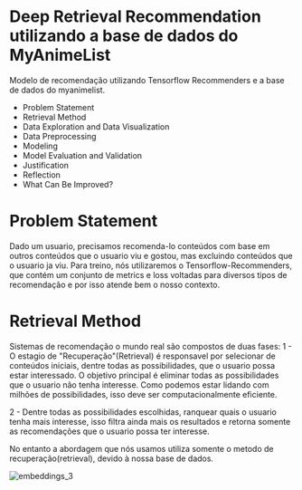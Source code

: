 # Deep Retrieval Recommendation utilizando a base de dados do MyAnimeList
Modelo de recomendação utilizando Tensorflow Recommenders e a base de dados do myanimelist.

- Problem Statement
- Retrieval Method
- Data Exploration and Data Visualization
- Data Preprocessing
- Modeling
- Model Evaluation and Validation
- Justification
- Reflection
- What Can Be Improved?

# Problem Statement
Dado um usuario, precisamos recomenda-lo conteúdos com base em outros conteúdos que o usuario viu e gostou, mas excluindo conteúdos que o usuario ja viu.
Para treino, nós utilizaremos o Tensorflow-Recommenders, que contém um conjunto de metrics e loss voltadas para diversos tipos de recomendação e por isso atende bem o nosso contexto.
# Retrieval Method
Sistemas de recomendação o mundo real são compostos de duas fases:
1 - O estagio de "Recuperação"(Retrieval) é responsavel por selecionar de conteúdos iniciais, dentre todas as possibilidades, que o usuario possa estar interessado. O objetivo principal é eliminar todas as possibilidades que o usuario não tenha interesse. Como podemos estar lidando com milhões de possibilidades, isso deve ser computacionalmente eficiente.

2 - Dentre todas as possibilidades escolhidas, ranquear quais o usuario tenha mais interesse, isso filtra ainda mais os resultados e retorna somente as recomendações que o usuario possa ter interesse.

No entanto a abordagem que nós usamos utiliza somente o metodo de recuperação(retrieval), devido à nossa base de dados.


![embeddings_3](https://user-images.githubusercontent.com/71555983/155336541-8dec7647-07ba-43eb-8a12-7d229645bbbc.png)

